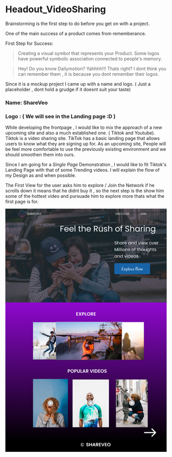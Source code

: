 # Headout_VideoSharing

Brainstorming is the first step to do before you get on with a project.

One of the main success of a product comes from rememberance.

First Step for Success:

> Creating a visual symbol that represents your Product. Some logos have powerful symbolic association connected to people's memory.

> Hey! Do you know Dailymotion? Yahhhh!!! Thats right? I dont think you can remember them , it is because you dont remember their logos.

Since it is a mockup project I came up with a name and logo. ( Just a placeholder , dont hold a grudge if it doesnt suit your taste)

### Name: ShareVeo
### Logo : ( We will see in the Landing page :D )

While developing the frontpage , I would like to mix the approach of a new upcoming site and also a much established one.
( Tiktok and Youtube). Tiktok is a video sharing site. TikTok has a basic landing page that allows users to know what they are signing up for. As an upcoming site, People will be feel more comfortable to use the previously existing environment and we should smoothen them into ours.

Since I am going for a *Single Page* Demonstration , I would like to fit Tiktok's Landing Page with that of some Trending videos. I will explain the flow of my Design as and when possible.

The First View for the user asks him to explore / Join the Network if he scrolls down it means that he didnt buy it , so the next step is the show him some of the hottest video and pursuade him to explore more thats what the first page is for.

![alt text](https://raw.githubusercontent.com/achyut2000/Headout_VideoSharing/master/ShareVeo.jpg)

